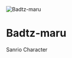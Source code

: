 <!DOCTYPE html>
<html lang="en">
<head>
	<meta charset="utf-8" />
	<meta name="viewport" content="width=device-width, initial-scale=1" />
</head>
<body>
	<img src="https://i.pinimg.com/474x/2f/aa/03/2faa03efeee3137f39a4356d59b695f0.jpg" alt = "Badtz-maru" />
    	<h1> Badtz-maru </h1>
    </div>
	<p>Sanrio Character</p>
	</body>
</html>

